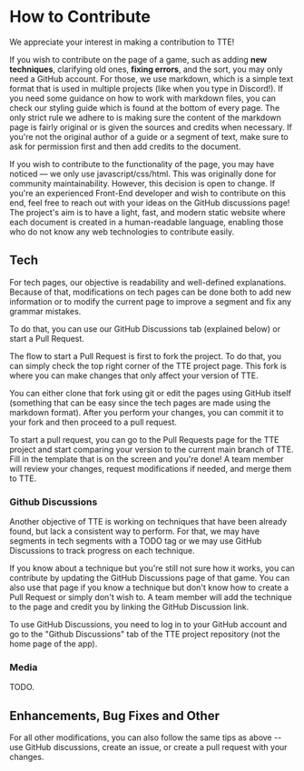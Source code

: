 # How to Contribute

We appreciate your interest in making a contribution to TTE!

If you wish to contribute on the page of a game, such as adding **new techniques**, clarifying old ones, **fixing errors**, and the sort, you may only need a GitHub account. For those, we use markdown, which is a simple text format that is used in multiple projects (like when you type in Discord!). If you need some guidance on how to work with markdown files, you can check our styling guide which is found at the bottom of every page. The only strict rule we adhere to is making sure the content of the markdown page is fairly original or is given the sources and credits when necessary. If you're not the original author of a guide or a segment of text, make sure to ask for permission first and then add credits to the document.

If you wish to contribute to the functionality of the page, you may have noticed — we only use javascript/css/html. This was originally done for community maintainability. However, this decision is open to change. If you're an experienced Front-End developer and wish to contribute on this end, feel free to reach out with your ideas on the GitHub discussions page! The project's aim is to have a light, fast, and modern static website where each document is created in a human-readable language, enabling those who do not know any web technologies to contribute easily.

## Tech

For tech pages, our objective is readability and well-defined explanations. Because of that, modifications on tech pages can be done both to add new information or to modify the current page to improve a segment and fix any grammar mistakes.

To do that, you can use our GitHub Discussions tab (explained below) or start a Pull Request.

The flow to start a Pull Request is first to fork the project. To do that, you can simply check the top right corner of the TTE project page. This fork is where you can make changes that only affect your version of TTE.

You can either clone that fork using git or edit the pages using GitHub itself (something that can be easy since the tech pages are made using the markdown format). After you perform your changes, you can commit it to your fork and then proceed to a pull request.

To start a pull request, you can go to the Pull Requests page for the TTE project and start comparing your version to the current main branch of TTE. Fill in the template that is on the screen and you're done! A team member will review your changes, request modifications if needed, and merge them to TTE.

### Github Discussions

Another objective of TTE is working on techniques that have been already found, but lack a consistent way to perform. For that, we may have segments in tech segments with a TODO tag or we may use GitHub Discussions to track progress on each technique.

If you know about a technique but you're still not sure how it works, you can contribute by updating the GitHub Discussions page of that game. You can also use that page if you know a technique but don't know how to create a Pull Request or simply don't wish to. A team member will add the technique to the page and credit you by linking the GitHub Discussion link.

To use GitHub Discussions, you need to log in to your GitHub account and go to the "Github Discussions" tab of the TTE project repository (not the home page of the app).

### Media

TODO.

## Enhancements, Bug Fixes and Other

For all other modifications, you can also follow the same tips as above -- use GitHub discussions, create an issue, or create a pull request with your changes.
